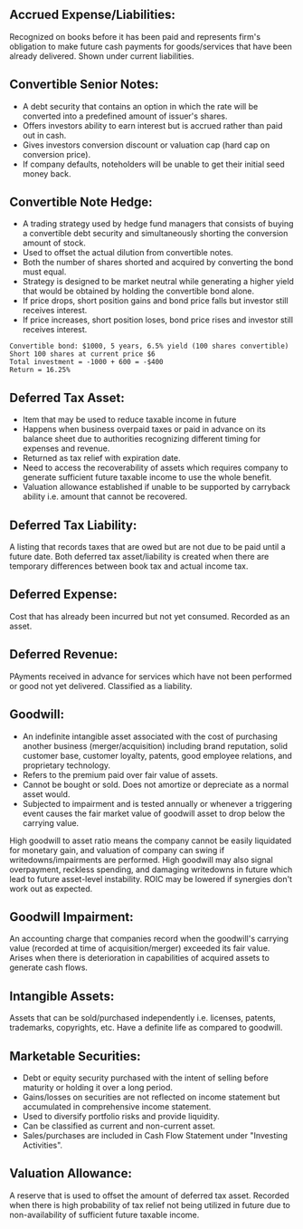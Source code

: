 ## Accrued Expense/Liabilities:
Recognized on books before it has been paid and represents firm's obligation to make future cash payments for goods/services that have been already delivered. Shown under current liabilities. 

## Convertible Senior Notes:
- A debt security that contains an option in which the rate will be converted into a predefined amount of issuer's shares. 
- Offers investors ability to earn interest but is accrued rather than paid out in cash.
- Gives investors conversion discount or valuation cap (hard cap on conversion price).
- If company defaults, noteholders will be unable to get their initial seed money back.

## Convertible Note Hedge:
- A trading strategy used by hedge fund managers that consists of buying a convertible debt security and simultaneously shorting the conversion amount of stock.
- Used to offset the actual dilution from convertible notes.
- Both the number of shares shorted and acquired by converting the bond must equal.
- Strategy is designed to be market neutral while generating a higher yield that would be obtained by holding the convertible bond alone. 
- If price drops, short position gains and bond price falls but investor still receives interest.
- If price increases, short position loses, bond price rises and investor still receives interest.

```
Convertible bond: $1000, 5 years, 6.5% yield (100 shares convertible)
Short 100 shares at current price $6
Total investment = -1000 + 600 = -$400
Return = 16.25% 
```

## Deferred Tax Asset:
- Item that may be used to reduce taxable income in future
- Happens when business overpaid taxes or paid in advance on its balance sheet due to authorities recognizing different timing for expenses and revenue.
- Returned as tax relief with expiration date.
- Need to access the recoverability of assets which requires company to generate sufficient future taxable income to use the whole benefit.
- Valuation allowance established if unable to be supported by carryback ability i.e. amount that cannot be recovered. 

## Deferred Tax Liability:
A listing that records taxes that are owed but are not due to be paid until a future date. Both deferred tax asset/liability is created when there are temporary differences between book tax and actual income tax.

## Deferred Expense:
Cost that has already been incurred but not yet consumed. Recorded as an asset.

## Deferred Revenue:
PAyments received in advance for services which have not been performed or good not yet delivered. Classified as a liability.

## Goodwill:
- An indefinite intangible asset associated with the cost of purchasing another business (merger/acquisition) including brand reputation, solid customer base, customer loyalty, patents, good employee relations, and proprietary technology.
- Refers to the premium paid over fair value of assets.
- Cannot be bought or sold. Does not amortize or depreciate as a normal asset would.
- Subjected to impairment and is tested annually or whenever a triggering event causes the fair market value of goodwill asset to drop below the carrying value.

High goodwill to asset ratio means the company cannot be easily liquidated for monetary gain, and valuation of company can swing if writedowns/impairments are performed. High goodwill may also signal overpayment, reckless spending, and damaging writedowns in future which lead to future asset-level instability. ROIC may be lowered if synergies don't work out as expected.

## Goodwill Impairment:
An accounting charge that companies record when the goodwill's carrying value (recorded at time of acquisition/merger) exceeded its fair value. Arises when there is deterioration in capabilities of acquired assets to generate cash flows. 

## Intangible Assets:
Assets that can be sold/purchased independently i.e. licenses, patents, trademarks, copyrights, etc. Have a definite life as compared to goodwill. 

## Marketable Securities:
- Debt or equity security purchased with the intent of selling before maturity or holding it over a long period.
- Gains/losses on securities are not reflected on income statement but accumulated in comprehensive income statement.
- Used to diversify portfolio risks and provide liquidity.
- Can be classified as current and non-current asset.
- Sales/purchases are included in Cash Flow Statement under "Investing Activities". 

## Valuation Allowance:
A reserve that is used to offset the amount of deferred tax asset. Recorded when there is high probability of tax relief not being utilized in future due to non-availability of sufficient future taxable income. 
